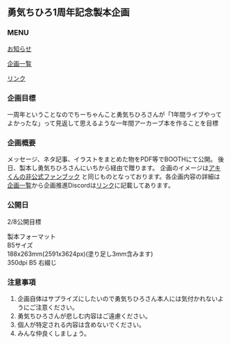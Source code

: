 ## 勇気ちひろ1周年記念製本企画

### MENU

[お知らせ]()  

[企画一覧](https://kkumt93.github.io/Chihiro_1stAnni/Event_List)  

[リンク](https://kkumt93.github.io/Chihiro_1stAnni/Link)

### 企画目標
一周年ということなのでちーちゃんこと勇気ちひろさんが「1年間ライブやってよかったな」って見返して思えるような一年間アーカーブ本を作ることを目標

### 企画概要
メッセージ、ネタ記事、イラストをまとめた物をPDF等でBOOTHにて公開。
後日、製本し勇気ちひろさんにいちから経由で贈ります。
企画のイメージは[アキくんの非公式ファンブック](https://suzuyaakiseitan.booth.pm/items/1114927)
と同じものとなっております。各企画内容の詳細は[企画一覧](https://kkumt93.github.io/Chihiro_1stAnni/Event_List)から企画推進Discordは[リンク](https://kkumt93.github.io/Chihiro_1stAnni/Link)に記載してあります。

### 公開日
2/8公開目標

製本フォーマット  
B5サイズ  
188x263mm(2591x3624px)(塗り足し3mm含みます)  
350dpi  B5 右綴じ

### 注意事項
1. 企画自体はサプライズにしたいので勇気ちひろさん本人には気付かれないようにご注意ください。
2. 勇気ちひろさんが悲しむ内容はご遠慮ください。
3. 個人が特定される内容は含めないでください。
4. みんな仲良くしましょう。